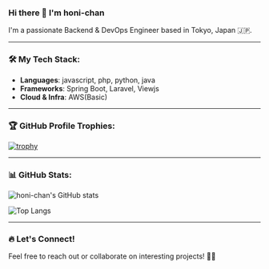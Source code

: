### Hi there 👋 I'm honi-chan

I'm a passionate Backend & DevOps Engineer based in Tokyo, Japan 🇯🇵.

---

### 🛠️ My Tech Stack:

- **Languages**: javascript, php, python, java
- **Frameworks**: Spring Boot, Laravel, Viewjs
- **Cloud & Infra**: AWS(Basic)

---

### 🏆 GitHub Profile Trophies:
 
[![trophy](https://github-profile-trophy.vercel.app/?username=honi-chan&theme=flat&column=8)](https://github.com/ryo-ma/github-profile-trophy)

---

### 📊 GitHub Stats:

![honi-chan's GitHub stats](https://github-readme-stats.vercel.app/api?username=honi-chan&show_icons=true&theme=radical)

![Top Langs](https://github-readme-stats.vercel.app/api/top-langs/?username=honi-chan&layout=compact&theme=radical)

---

### 🔥 Let's Connect!

Feel free to reach out or collaborate on interesting projects! 🚀✨
